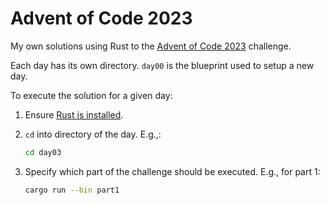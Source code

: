 # Advent of Code 2023

My own solutions using Rust to the [Advent of Code 2023](https://adventofcode.com/2023) challenge.

Each day has its own directory. `day00` is the blueprint used to setup a new day.

To execute the solution for a given day:

1. Ensure [Rust is installed](https://www.rust-lang.org/learn/get-started).

2. `cd` into directory of the day. E.g.,:

    ```bash
    cd day03
    ```

2. Specify which part of the challenge should be executed. E.g., for part 1:

    ```bash
    cargo run --bin part1
    ```